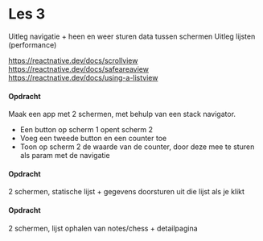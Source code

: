 # Les 3

Uitleg navigatie + heen en weer sturen data tussen schermen
Uitleg lijsten (performance)


https://reactnative.dev/docs/scrollview 
https://reactnative.dev/docs/safeareaview 
https://reactnative.dev/docs/using-a-listview 


#### Opdracht
Maak een app met 2 schermen, met behulp van een stack navigator.
* Een button op scherm 1 opent scherm 2
* Voeg een tweede button en een counter toe
* Toon op scherm 2 de waarde van de counter, door deze mee te sturen als param met de navigatie

#### Opdracht
2 schermen, statische lijst + gegevens doorsturen uit die lijst als je klikt

#### Opdracht
2 schermen, lijst ophalen van notes/chess + detailpagina